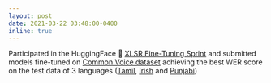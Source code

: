 ```yaml
---
layout: post
date: 2021-03-22 03:48:00-0400
inline: true
---
```


Participated in the HuggingFace 🤗 [XLSR Fine-Tuning Sprint](https://discuss.huggingface.co/t/open-to-the-community-xlsr-wav2vec2-fine-tuning-week-for-low-resource-languages/4467) and submitted models fine-tuned on [Common Voice dataset](https://huggingface.co/datasets/common_voice) achieving the best WER score on the test data of 3 languages ([Tamil](https://huggingface.co/manandey/wav2vec2-large-xlsr-tamil), [Irish](https://huggingface.co/manandey/wav2vec2-large-xlsr-_irish) and [Punjabi](https://huggingface.co/manandey/wav2vec2-large-xlsr-punjabi)) 
